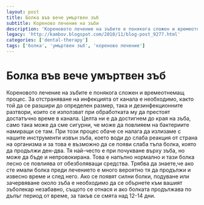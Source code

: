 ```yaml
---
layout: post
title: Болка във вече умъртвен зъб
subtitle: Кореново лечение на зъби
description: 'Кореновото лечение на зъбите е понякога сложен и времеотнемащ процес. За отстраняване на инфекцията от канала е необходимо, както той да се разшири до определен размер, така и дезинфекционните разтвори, които се използват при обработката му да престоят достатъчно време в канала.'
legacy: 'http://kambov.blogspot.com/2010/11/blog-post_9277.html'
categories: ['dental-therapy']
tags: ['болка', 'умъртвен зъб', 'кореново лечение']
---
```

# Болка във вече умъртвен зъб

Кореновото лечение на зъбите е понякога сложен и времеотнемащ процес. За отстраняване на инфекцията от канала е необходимо, както той да се разшири до определен размер, така и дезинфекционните разтвори, които се използват при обработката му да престоят достатъчно време в канала. Целта ни е да достигнем до края на зъба, само така може да сме сигурни, че може да повлияем на бактериите намиращи се там. При този процес обаче се налага да излизаме с нашите инструменти извън зъба, което води до слаба реакция от страна на организма и за това е възможно да се появи слаба тъпа болка, която да продължи ден-два. Тя най-често е при почукване върху зъба, но може да бъде и непровокирана. Това е напълно нормално и тази болка лесно се повлиява от обезболяващи средства. Трябва да знаете,че ако сте имали болка преди лечението е много вероятно тя да продължи и извесно време и след него. Ако се появят силни болки, подуване или зачервяване около зъба е необходимо да се обърнете към вашият зъболекар незабавно, същото се отнася и ако болката продължава по дълъг период от време, за такъв се смята над 12-14 дни.
